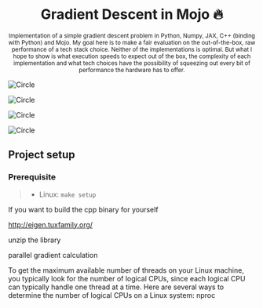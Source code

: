 <h1 align='center'><b>Gradient Descent in Mojo 🔥</b></h1>
<p align='center'><sub>
    Implementation of a simple gradient descent problem in Python, Numpy, JAX, C++ (binding with Python) and Mojo.
    My goal here is to make a fair evaluation on the out-of-the-box, raw performance of a tech stack choice. Neither of the implementations is optimal. But what I hope to show is what execution speeds to expect out of the box, the complexity of each implementation and what tech choices have the possibility of squeezing out every bit of performance the hardware has to offer.
	</sub>
</p>


![Circle](https://github.com/StijnWoestenborghs/gradi-mojo/blob/gifs/shapes/gifs/circle.gif?raw=true)

![Circle](https://github.com/StijnWoestenborghs/gradi-mojo/blob/gifs/shapes/gifs/sphere.gif?raw=true)

![Circle](https://github.com/StijnWoestenborghs/gradi-mojo/blob/gifs/shapes/gifs/flame.gif?raw=true)

![Circle](https://github.com/StijnWoestenborghs/gradi-mojo/blob/gifs/shapes/gifs/modular.gif?raw=true)



## Project setup

### Prerequisite

> - Linux: 
>    `make setup`


If you want to build the cpp binary for yourself

http://eigen.tuxfamily.org/

unzip the library



parallel gradient calculation

To get the maximum available number of threads on your Linux machine, you typically look for the number of logical CPUs, since each logical CPU can typically handle one thread at a time. 
Here are several ways to determine the number of logical CPUs on a Linux system:
nproc


